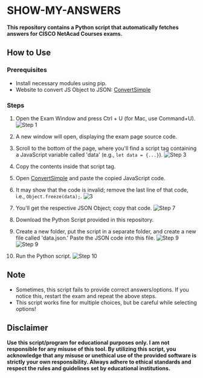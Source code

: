 # SHOW-MY-ANSWERS

**This repository contains a Python script that automatically fetches answers for CISCO NetAcad Courses exams.**

## How to Use

### Prerequisites
- Install necessary modules using pip.
- Website to convert JS Object to JSON: [ConvertSimple](https://www.convertsimple.com/convert-javascript-to-json/)

### Steps

1. Open the Exam Window and press Ctrl + U (for Mac, use Command+U).
   ![Step 1](https://github.com/PavanTheHacker55/SHOW-MY-ANSWERS/assets/71021764/2674b2ec-2c29-4fc5-a1e5-6c23484ca2e4)

2. A new window will open, displaying the exam page source code.

3. Scroll to the bottom of the page, where you'll find a script tag containing a JavaScript variable called 'data' (e.g., `let data = {...}`).
   ![Step 3](https://github.com/PavanTheHacker55/SHOW-MY-ANSWERS/assets/71021764/b0e12a5b-dca1-4ff2-908a-1f0f210417d1)

4. Copy the contents inside that script tag.

5. Open [ConvertSimple](https://www.convertsimple.com/convert-javascript-to-json/) and paste the copied JavaScript code.

6. It may show that the code is invalid; remove the last line of that code, i.e., `Object.freeze(data);`.
   ![3](https://github.com/PavanTheHacker55/SHOW-MY-ANSWERS/assets/71021764/78d1c429-d00f-42ef-afcb-1d73705820f0)

8. You'll get the respective JSON Object; copy that code.
   ![Step 7](https://github.com/PavanTheHacker55/SHOW-MY-ANSWERS/assets/71021764/31cfbbce-ece0-4a10-a4d6-6c0f8a5211b9)

9. Download the Python Script provided in this repository.

10. Create a new folder, put the script in a separate folder, and create a new file called 'data.json.' Paste the JSON code into this file.
   ![Step 9](https://github.com/PavanTheHacker55/SHOW-MY-ANSWERS/assets/71021764/599f66aa-941c-4e11-9317-15b01218bae8)
   ![Step 9](https://github.com/PavanTheHacker55/SHOW-MY-ANSWERS/assets/71021764/7edef3d7-6fb3-460b-bc55-59ca55803fa9)

11. Run the Python script.
    ![Step 10](https://github.com/PavanTheHacker55/SHOW-MY-ANSWERS/assets/71021764/74d8f9ec-06d0-4cf8-b53b-3ba737b705b0)

## Note

- Sometimes, this script fails to provide correct answers/options. If you notice this, restart the exam and repeat the above steps.
- This script works fine for multiple choices, but be careful while selecting options!

## Disclaimer

**Use this script/program for educational purposes only. I am not responsible for any misuse of this tool. By utilizing this script, you acknowledge that any misuse or unethical use of the provided software is strictly your own responsibility. Always adhere to ethical standards and respect the rules and guidelines set by educational institutions.**
